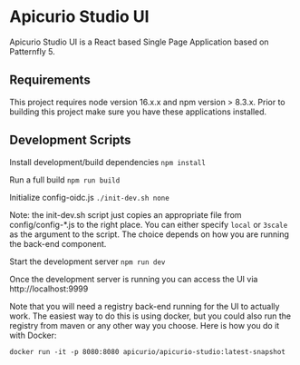 # Apicurio Studio UI

Apicurio Studio UI is a React based Single Page Application based on Patternfly 5.

## Requirements
This project requires node version 16.x.x and npm version > 8.3.x.
Prior to building this project make sure you have these applications installed.

## Development Scripts

Install development/build dependencies
`npm install`

Run a full build
`npm run build`

Initialize config-oidc.js
`./init-dev.sh none`

Note: the init-dev.sh script just copies an appropriate file from config/config-*.js to the right place.  You can 
either specify `local` or `3scale` as the argument to the script.  The choice depends on how you are running the 
back-end component.

Start the development server
`npm run dev`

Once the development server is running you can access the UI via http://localhost:9999

Note that you will need a registry back-end running for the UI to actually work.  The easiest way to do this is using
docker, but you could also run the registry from maven or any other way you choose.  Here is how you do it with Docker:

`docker run -it -p 8080:8080 apicurio/apicurio-studio:latest-snapshot`
